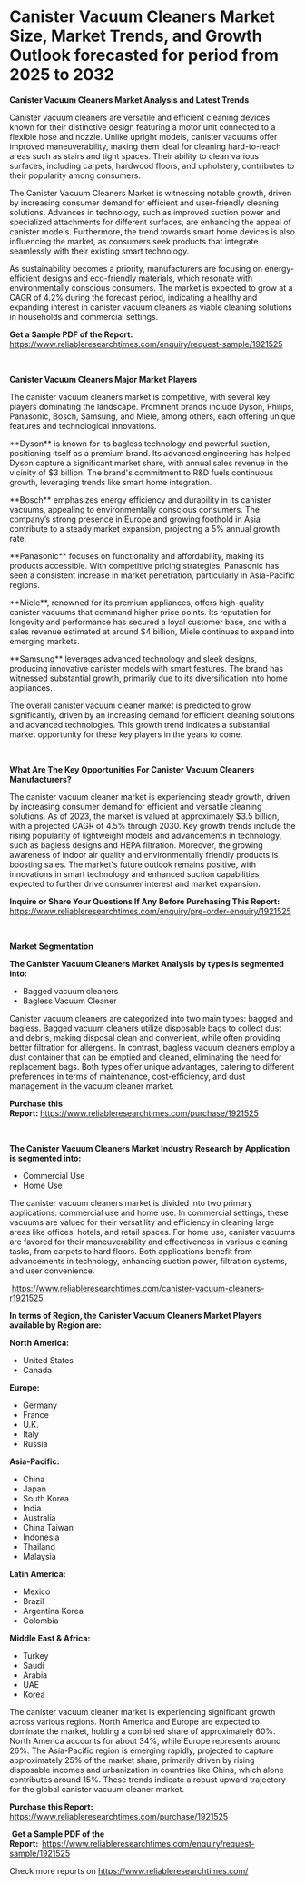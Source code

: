 <p><h1>Canister Vacuum Cleaners Market Size, Market Trends, and Growth Outlook forecasted for period from 2025 to 2032</h1></p><p><strong>Canister Vacuum Cleaners Market Analysis and Latest Trends</strong></p>
<p><p>Canister vacuum cleaners are versatile and efficient cleaning devices known for their distinctive design featuring a motor unit connected to a flexible hose and nozzle. Unlike upright models, canister vacuums offer improved maneuverability, making them ideal for cleaning hard-to-reach areas such as stairs and tight spaces. Their ability to clean various surfaces, including carpets, hardwood floors, and upholstery, contributes to their popularity among consumers.</p><p>The Canister Vacuum Cleaners Market is witnessing notable growth, driven by increasing consumer demand for efficient and user-friendly cleaning solutions. Advances in technology, such as improved suction power and specialized attachments for different surfaces, are enhancing the appeal of canister models. Furthermore, the trend towards smart home devices is also influencing the market, as consumers seek products that integrate seamlessly with their existing smart technology.</p><p>As sustainability becomes a priority, manufacturers are focusing on energy-efficient designs and eco-friendly materials, which resonate with environmentally conscious consumers. The market is expected to grow at a CAGR of 4.2% during the forecast period, indicating a healthy and expanding interest in canister vacuum cleaners as viable cleaning solutions in households and commercial settings.</p></p>
<p><strong>Get a Sample PDF of the Report:&nbsp;</strong> <a href="https://www.reliableresearchtimes.com/enquiry/request-sample/1921525?utm_campaign=2186&utm_medium=2&utm_source=Github&utm_content=ia&utm_term=05042025&utm_id=canister-vacuum-cleaners">https://www.reliableresearchtimes.com/enquiry/request-sample/1921525</a></p>
<p>&nbsp;</p>
<p><strong>Canister Vacuum Cleaners Major Market Players</strong></p>
<p><p>The canister vacuum cleaners market is competitive, with several key players dominating the landscape. Prominent brands include Dyson, Philips, Panasonic, Bosch, Samsung, and Miele, among others, each offering unique features and technological innovations.</p><p>**Dyson** is known for its bagless technology and powerful suction, positioning itself as a premium brand. Its advanced engineering has helped Dyson capture a significant market share, with annual sales revenue in the vicinity of $3 billion. The brand's commitment to R&D fuels continuous growth, leveraging trends like smart home integration.</p><p>**Bosch** emphasizes energy efficiency and durability in its canister vacuums, appealing to environmentally conscious consumers. The company’s strong presence in Europe and growing foothold in Asia contribute to a steady market expansion, projecting a 5% annual growth rate.</p><p>**Panasonic** focuses on functionality and affordability, making its products accessible. With competitive pricing strategies, Panasonic has seen a consistent increase in market penetration, particularly in Asia-Pacific regions.</p><p>**Miele**, renowned for its premium appliances, offers high-quality canister vacuums that command higher price points. Its reputation for longevity and performance has secured a loyal customer base, and with a sales revenue estimated at around $4 billion, Miele continues to expand into emerging markets.</p><p>**Samsung** leverages advanced technology and sleek designs, producing innovative canister models with smart features. The brand has witnessed substantial growth, primarily due to its diversification into home appliances.</p><p>The overall canister vacuum cleaner market is predicted to grow significantly, driven by an increasing demand for efficient cleaning solutions and advanced technologies. This growth trend indicates a substantial market opportunity for these key players in the years to come.</p></p>
<p>&nbsp;</p>
<p><strong>What Are The Key Opportunities For Canister Vacuum Cleaners Manufacturers?</strong></p>
<p><p>The canister vacuum cleaner market is experiencing steady growth, driven by increasing consumer demand for efficient and versatile cleaning solutions. As of 2023, the market is valued at approximately $3.5 billion, with a projected CAGR of 4.5% through 2030. Key growth trends include the rising popularity of lightweight models and advancements in technology, such as bagless designs and HEPA filtration. Moreover, the growing awareness of indoor air quality and environmentally friendly products is boosting sales. The market's future outlook remains positive, with innovations in smart technology and enhanced suction capabilities expected to further drive consumer interest and market expansion.</p></p>
<p><strong>Inquire or Share Your Questions If Any Before Purchasing This Report:</strong> <a href="https://www.reliableresearchtimes.com/enquiry/pre-order-enquiry/1921525?utm_campaign=2186&utm_medium=2&utm_source=Github&utm_content=ia&utm_term=05042025&utm_id=canister-vacuum-cleaners">https://www.reliableresearchtimes.com/enquiry/pre-order-enquiry/1921525</a></p>
<p>&nbsp;</p>
<p><strong>Market Segmentation</strong></p>
<p><strong>The Canister Vacuum Cleaners Market Analysis by types is segmented into:</strong></p>
<p><ul><li>Bagged vacuum cleaners</li><li>Bagless Vacuum Cleaner</li></ul></p>
<p><p>Canister vacuum cleaners are categorized into two main types: bagged and bagless. Bagged vacuum cleaners utilize disposable bags to collect dust and debris, making disposal clean and convenient, while often providing better filtration for allergens. In contrast, bagless vacuum cleaners employ a dust container that can be emptied and cleaned, eliminating the need for replacement bags. Both types offer unique advantages, catering to different preferences in terms of maintenance, cost-efficiency, and dust management in the vacuum cleaner market.</p></p>
<p><strong>Purchase this Report:&nbsp;</strong><a href="https://www.reliableresearchtimes.com/purchase/1921525?utm_campaign=2186&utm_medium=2&utm_source=Github&utm_content=ia&utm_term=05042025&utm_id=canister-vacuum-cleaners">https://www.reliableresearchtimes.com/purchase/1921525</a></p>
<p>&nbsp;</p>
<p><strong>The Canister Vacuum Cleaners Market Industry Research by Application is segmented into:</strong></p>
<p><ul><li>Commercial Use</li><li>Home Use</li></ul></p>
<p><p>The canister vacuum cleaners market is divided into two primary applications: commercial use and home use. In commercial settings, these vacuums are valued for their versatility and efficiency in cleaning large areas like offices, hotels, and retail spaces. For home use, canister vacuums are favored for their maneuverability and effectiveness in various cleaning tasks, from carpets to hard floors. Both applications benefit from advancements in technology, enhancing suction power, filtration systems, and user convenience.</p></p>
<p><a href="https://www.reliableresearchtimes.com/canister-vacuum-cleaners-r1921525?utm_campaign=2186&utm_medium=2&utm_source=Github&utm_content=ia&utm_term=05042025&utm_id=canister-vacuum-cleaners">&nbsp;https://www.reliableresearchtimes.com/canister-vacuum-cleaners-r1921525</a></p>
<p><strong>In terms of Region, the Canister Vacuum Cleaners Market Players available by Region are:</strong></p>
<p>
    <p> <strong> North America: </strong>
        <ul>
            <li>United States</li>
            <li>Canada</li>
        </ul>
        </p> 
    <p> <strong> Europe: </strong>
        <ul>
            <li>Germany</li>
            <li>France</li>
            <li>U.K.</li>
            <li>Italy</li>
            <li>Russia</li>
        </ul>
        </p> 
    <p> <strong> Asia-Pacific: </strong>
        <ul>
            <li>China</li>
            <li>Japan</li>
            <li>South Korea</li>
            <li>India</li>
            <li>Australia</li>
            <li>China Taiwan</li>
            <li>Indonesia</li>
            <li>Thailand</li>
            <li>Malaysia</li>
        </ul>
        </p> 
    <p> <strong> Latin America: </strong>
        <ul>
            <li>Mexico</li>
            <li>Brazil</li>
            <li>Argentina Korea</li>
            <li>Colombia</li>
        </ul>
        </p> 
    <p> <strong> Middle East & Africa: </strong>
        <ul>
            <li>Turkey</li>
            <li>Saudi</li>
            <li>Arabia</li>
            <li>UAE</li>
            <li>Korea</li>
        </ul>
    </p>
    </p>
<p><p>The canister vacuum cleaner market is experiencing significant growth across various regions. North America and Europe are expected to dominate the market, holding a combined share of approximately 60%. North America accounts for about 34%, while Europe represents around 26%. The Asia-Pacific region is emerging rapidly, projected to capture approximately 25% of the market share, primarily driven by rising disposable incomes and urbanization in countries like China, which alone contributes around 15%. These trends indicate a robust upward trajectory for the global canister vacuum cleaner market.</p></p>
<p><strong>Purchase this Report: </strong><a href="https://www.reliableresearchtimes.com/purchase/1921525?utm_campaign=2186&utm_medium=2&utm_source=Github&utm_content=ia&utm_term=05042025&utm_id=canister-vacuum-cleaners">https://www.reliableresearchtimes.com/purchase/1921525</a></p>
<p>&nbsp;<strong>Get a Sample PDF of the Report:&nbsp;&nbsp;</strong><a href="https://www.reliableresearchtimes.com/enquiry/request-sample/1921525?utm_campaign=2186&utm_medium=2&utm_source=Github&utm_content=ia&utm_term=05042025&utm_id=canister-vacuum-cleaners">https://www.reliableresearchtimes.com/enquiry/request-sample/1921525</a></p>
<p><strong></strong></p>
<p>Check more reports on <a href="https://www.reliableresearchtimes.com/?utm_campaign=2186&utm_medium=2&utm_source=Github&utm_content=ia&utm_term=05042025&utm_id=canister-vacuum-cleaners">https://www.reliableresearchtimes.com/</a></p>
